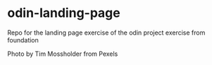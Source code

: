 # odin-landing-page
Repo for the landing page exercise of the odin project exercise from foundation 



Photo by Tim Mossholder from Pexels
